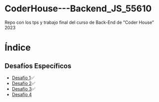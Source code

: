 # CoderHouse---Backend_JS_55610
Repo con los tps y trabajo final del curso de Back-End de "Coder House" 2023


# Índice

## Desafíos Específicos
- [Desafío 1](https://github.com/leoroan/CoderHouse---Backend_JS_55610/tree/desafios/Desafios/D1)✅
- [Desafío 2](https://github.com/leoroan/CoderHouse---Backend_JS_55610/tree/desafios/Desafios/D2)✅
- [Desafío 3](https://github.com/leoroan/CoderHouse---Backend_JS_55610/tree/desafios/Desafios/D3)✅
- [Desafío 4](https://github.com/leoroan/CoderHouse---Backend_JS_55610/tree/desafios/Desafios/D4)
